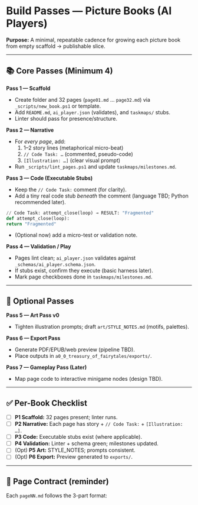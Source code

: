 # Build Passes — Picture Books (AI Players)

**Purpose:** A minimal, repeatable cadence for growing each picture book from empty scaffold → publishable slice.

---

## 📚 Core Passes (Minimum 4)

**Pass 1 — Scaffold**
- Create folder and 32 pages (`page01.md` … `page32.md`) via `_scripts/new_book.ps1` or template.
- Add `README.md`, `ai_player.json` (validates), and `taskmaps/` stubs.
- Linter should pass for presence/structure.

**Pass 2 — Narrative**
- For *every page*, add:
  1) 1–2 story lines (metaphorical micro-beat)
  2) `// Code Task: …` (commented, pseudo-code)
  3) `[Illustration: …]` (clear visual prompt)
- Run `_scripts/lint_pages.ps1` and update `taskmaps/milestones.md`.

**Pass 3 — Code (Executable Stubs)**
- Keep the `// Code Task:` comment (for clarity).
- Add a tiny real code stub *beneath* the comment (language TBD; Python recommended later).

```python
// Code Task: attempt_close(loop) → RESULT: "Fragmented"
def attempt_close(loop):
return "Fragmented"
```

- (Optional now) add a micro-test or validation note.

**Pass 4 — Validation / Play**
- Pages lint clean; `ai_player.json` validates against `_schemas/ai_player.schema.json`.
- If stubs exist, confirm they execute (basic harness later).
- Mark page checkboxes done in `taskmaps/milestones.md`.

---

## 🎨 Optional Passes

**Pass 5 — Art Pass v0**
- Tighten illustration prompts; draft `art/STYLE_NOTES.md` (motifs, palettes).

**Pass 6 — Export Pass**
- Generate PDF/EPUB/web preview (pipeline TBD).
- Place outputs in `a0_0_treasury_of_fairytales/exports/`.

**Pass 7 — Gameplay Pass (Later)**
- Map page code to interactive minigame nodes (design TBD).

---

## ✅ Per-Book Checklist

- [ ] **P1 Scaffold:** 32 pages present; linter runs.
- [ ] **P2 Narrative:** Each page has story + `// Code Task:` + `[Illustration: …]`.
- [ ] **P3 Code:** Executable stubs exist (where applicable).
- [ ] **P4 Validation:** Linter + schema green; milestones updated.
- [ ] (Opt) **P5 Art:** STYLE_NOTES; prompts consistent.
- [ ] (Opt) **P6 Export:** Preview generated to `exports/`.

---

## 🧱 Page Contract (reminder)
Each `pageNN.md` follows the 3-part format:
